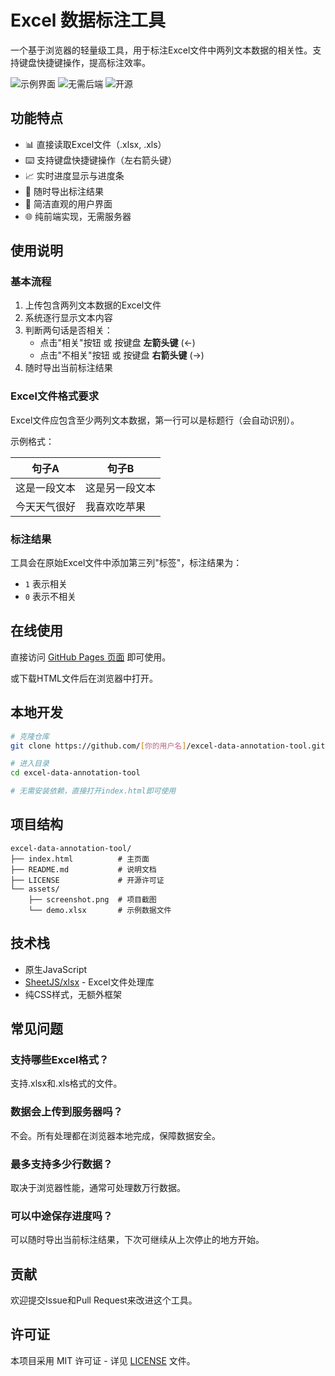 # Excel 数据标注工具

一个基于浏览器的轻量级工具，用于标注Excel文件中两列文本数据的相关性。支持键盘快捷键操作，提高标注效率。

![示例界面](https://img.shields.io/badge/界面-友好-brightgreen) ![无需后端](https://img.shields.io/badge/架构-纯前端-blue) ![开源](https://img.shields.io/badge/许可证-MIT-green)

## 功能特点

- 📊 直接读取Excel文件（.xlsx, .xls）
- ⌨️ 支持键盘快捷键操作（左右箭头键）
- 📈 实时进度显示与进度条
- 💾 随时导出标注结果
- 🎨 简洁直观的用户界面
- 🌐 纯前端实现，无需服务器

## 使用说明

### 基本流程

1. 上传包含两列文本数据的Excel文件
2. 系统逐行显示文本内容
3. 判断两句话是否相关：
   - 点击"相关"按钮 或 按键盘 **左箭头键** (←)
   - 点击"不相关"按钮 或 按键盘 **右箭头键** (→)
4. 随时导出当前标注结果

### Excel文件格式要求

Excel文件应包含至少两列文本数据，第一行可以是标题行（会自动识别）。

示例格式：

| 句子A | 句子B |
|-------|-------|
| 这是一段文本 | 这是另一段文本 |
| 今天天气很好 | 我喜欢吃苹果 |

### 标注结果

工具会在原始Excel文件中添加第三列"标签"，标注结果为：
- `1` 表示相关
- `0` 表示不相关

## 在线使用

直接访问 [GitHub Pages 页面](https://[你的用户名].github.io/excel-data-annotation-tool/) 即可使用。

或下载HTML文件后在浏览器中打开。

## 本地开发

```bash
# 克隆仓库
git clone https://github.com/[你的用户名]/excel-data-annotation-tool.git

# 进入目录
cd excel-data-annotation-tool

# 无需安装依赖，直接打开index.html即可使用
```

## 项目结构

```
excel-data-annotation-tool/
├── index.html          # 主页面
├── README.md           # 说明文档
├── LICENSE             # 开源许可证
└── assets/
    ├── screenshot.png  # 项目截图
    └── demo.xlsx       # 示例数据文件
```

## 技术栈

- 原生JavaScript
- [SheetJS/xlsx](https://github.com/SheetJS/sheetjs) - Excel文件处理库
- 纯CSS样式，无额外框架

## 常见问题

### 支持哪些Excel格式？
支持.xlsx和.xls格式的文件。

### 数据会上传到服务器吗？
不会。所有处理都在浏览器本地完成，保障数据安全。

### 最多支持多少行数据？
取决于浏览器性能，通常可处理数万行数据。

### 可以中途保存进度吗？
可以随时导出当前标注结果，下次可继续从上次停止的地方开始。

## 贡献

欢迎提交Issue和Pull Request来改进这个工具。

## 许可证

本项目采用 MIT 许可证 - 详见 [LICENSE](LICENSE) 文件。
